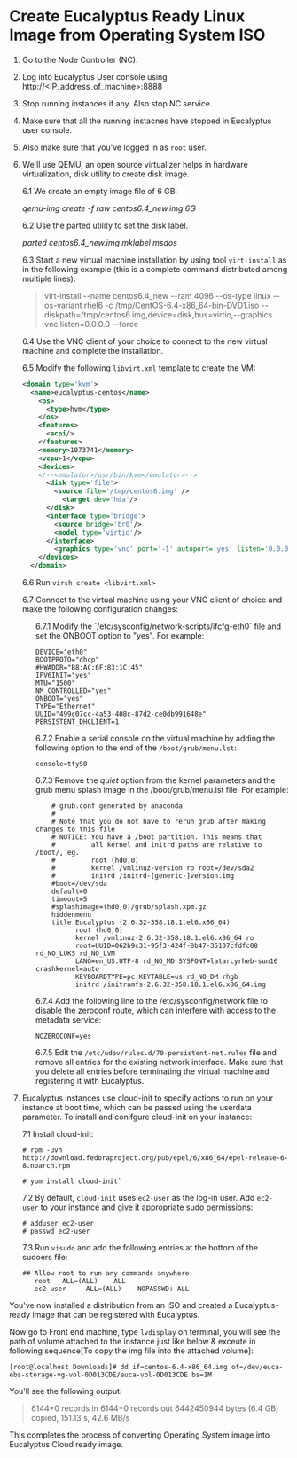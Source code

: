 # Create Eucalyptus Ready Linux Image from Operating System ISO 



<!---* first level A item - no space in front the bullet character
  * second level Aa item - 1 space is enough
      * third level Aaa item - 5 spaces min
      * second level Ab item - 4 spaces possible too
  * first level B item--->

1. Go to the Node Controller (NC).
2. Log into Eucalyptus User console using http://<IP_address_of_machine>:8888
3. Stop running instances if any. Also stop NC service.
4. Make sure that all the running instacnes have stopped in Eucalyptus user console.
5. Also make sure that you've logged in as `root` user.
6. We'll use QEMU, an open source virtualizer helps in hardware virtualization, disk utility to create disk image.
 
    6.1 We create an empty image file of 6 GB:

    *qemu-img create -f raw centos6.4_new.img 6G*
    
    6.2 Use the parted utility to set the disk label.
    
    *parted centos6.4_new.img mklabel msdos*

    6.3 Start a new virtual machine installation by using tool `virt-install` as in the following example (this is a complete command distributed among multiple lines):
    
    > virt-install --name centos6.4_new --ram 4096 --os-type linux --os-variant rhel6 -c /tmp/CentOS-6.4-x86_64-bin-DVD1.iso --diskpath=/tmp/centos6.img,device=disk,bus=virtio,--graphics vnc,listen=0.0.0.0 --force

    6.4 Use the VNC client of your choice to connect to the new virtual machine and complete the installation.

    6.5 Modify the following `libvirt.xml` template to create the VM:
    ```xml
    <domain type='kvm'>
      <name>eucalyptus-centos</name>
        <os>
          <type>hvm</type>
        </os>
        <features>
          <acpi/>
        </features>
        <memory>1073741</memory>
        <vcpu>1</vcpu>
        <devices>
        <!--<emulator>/usr/bin/kvm</emulator>-->
          <disk type='file'>
            <source file='/tmp/centos6.img' />
              <target dev='hda'/>
          </disk>
          <interface type='bridge'>
            <source bridge='br0'/>
            <model type='virtio'/>
          </interface>
            <graphics type='vnc' port='-1' autoport='yes' listen='0.0.0.0'/>
        </devices>
      </domain>
    ```
    6.6 Run `virsh create <libvirt.xml>`
  
    6.7 Connect to the virtual machine using your VNC client of choice and make the following configuration changes:
    <ol>
    6.7.1 Modify the `/etc/sysconfig/network-scripts/ifcfg-eth0` file and set the ONBOOT option to "yes". For example:

      ```
      DEVICE="eth0"
      BOOTPROTO="dhcp"
      #HWADDR="B8:AC:6F:83:1C:45"
      IPV6INIT="yes"
      MTU="1500"
      NM_CONTROLLED="yes"
      ONBOOT="yes"
      TYPE="Ethernet"
      UUID="499c07cc-4a53-408c-87d2-ce0db991648e"
      PERSISTENT_DHCLIENT=1
      ```

    6.7.2 Enable a serial console on the virtual machine by adding the following option to the end of the `/boot/grub/menu.lst`:
    
    `console=ttyS0`

    6.7.3 Remove the *quiet* option from the kernel parameters and the grub menu splash image in the /boot/grub/menu.lst file. For example:

      ```
          # grub.conf generated by anaconda
          #
          # Note that you do not have to rerun grub after making changes to this file
          # NOTICE: You have a /boot partition. This means that
          #         all kernel and initrd paths are relative to /boot/, eg.
          #         root (hd0,0)
          #         kernel /vmlinuz-version ro root=/dev/sda2
          #         initrd /initrd-[generic-]version.img
          #boot=/dev/sda
          default=0
          timeout=5
          #splashimage=(hd0,0)/grub/splash.xpm.gz
          hiddenmenu
          title Eucalyptus (2.6.32-358.18.1.el6.x86_64)
                root (hd0,0)
                kernel /vmlinuz-2.6.32-358.18.1.el6.x86_64 ro
                root=UUID=062b9c31-95f3-424f-8b47-35107cfdfc08 rd_NO_LUKS rd_NO_LVM
                LANG=en_US.UTF-8 rd_NO_MD SYSFONT=latarcyrheb-sun16 crashkernel=auto
                KEYBOARDTYPE=pc KEYTABLE=us rd_NO_DM rhgb
                initrd /initramfs-2.6.32-358.18.1.el6.x86_64.img
      ```
        
    6.7.4 Add the following line to the /etc/sysconfig/network file to disable the zeroconf route, which can interfere with access to the metadata service:
  
    `NOZEROCONF=yes`

    6.7.5  Edit the `/etc/udev/rules.d/70-persistent-net.rules` file and remove all entries for the existing network interface. Make sure that you delete all entries before terminating the virtual machine and registering it with Eucalyptus.
      </ol>

7. Eucalyptus instances use cloud-init to specify actions to run on your instance at boot time, which can be passed using the userdata parameter. To install and conifgure cloud-init on your instance:
  
    7.1 Install cloud-init:
    ```
    # rpm -Uvh http://download.fedoraproject.org/pub/epel/6/x86_64/epel-release-6-8.noarch.rpm
    
    # yum install cloud-init`
    ```
    7.2 By default, `cloud-init` uses `ec2-user` as the log-in user. Add `ec2-user` to your instance and give it appropriate sudo permissions:
    ```
    # adduser ec2-user
    # passwd ec2-user
    ```

    7.3 Run `visudo` and add the following entries at the bottom of the sudoers file:
    ```
    ## Allow root to run any commands anywhere
       root   ALL=(ALL)    ALL
       ec2-user     ALL=(ALL)    NOPASSWD: ALL
    ```

You've now installed a distribution from an ISO and created a Eucalyptus-ready image that can be registered with Eucalyptus.

Now go to Front end machine, type `lvdisplay` on terminal, you will see the path of volume attached to the instance just like below & exceute in following sequence[To copy the img file into the attached volume]:

```
[root@localhost Downloads]# dd if=centos-6.4-x86_64.img of=/dev/euca-ebs-storage-vg-vol-0D013CDE/euca-vol-0D013CDE bs=1M
```
You'll see the following output:

> 6144+0 records in
  6144+0 records out
  6442450944 bytes (6.4 GB) copied, 151.13 s, 42.6 MB/s

This completes the process of converting Operating System image into Eucalyptus Cloud ready image.